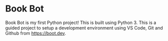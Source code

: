 # Book Bot
Book Bot is my first Python project! This is built using Python 3. This is a guided project to setup a development environment using VS Code, Git and Github from https://boot.dev.
